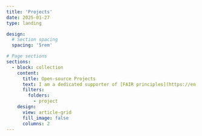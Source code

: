 ```yaml
---
title: 'Projects'
date: 2025-01-27
type: landing

design:
  # Section spacing
  spacing: '5rem'

# Page sections
sections:
  - block: collection
    content:
      title: Open-source Projects
      text: I am a dedicated supporter of [FAIR principles](https://en.wikipedia.org/wiki/FAIR_data) and [open source](https://en.wikipedia.org/wiki/Open_source) initiatives to improve the accessibility, transparency, and reliability of science. This page gives some examples of my contributions.
      filters:
        folders:
          - project
    design:
      view: article-grid
      fill_image: false
      columns: 2
---
```

